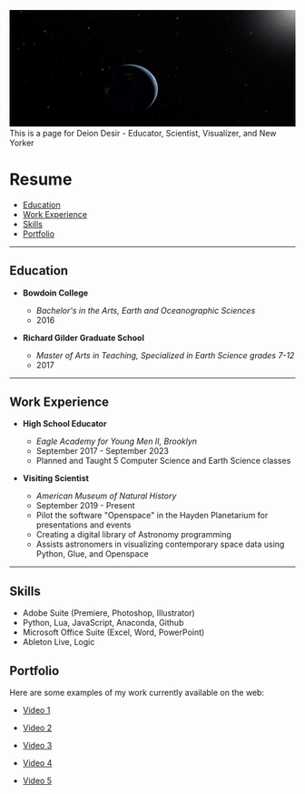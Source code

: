 ![Earth and Sun](assets/img/thinbanner.png)
This is a page for Deion Desir - Educator, Scientist, Visualizer, and New Yorker

# Resume
- [Education](#education)
- [Work Experience](#work-experience)
- [Skills](#skills)
- [Portfolio](#portfolio)

---

## Education

- **Bowdoin College**
  - *Bachelor's in the Arts, Earth and Oceanographic Sciences*
  - 2016

- **Richard Gilder Graduate School**
  - *Master of Arts in Teaching, Specialized in Earth Science grades 7-12*
  - 2017

---

## Work Experience

- **High School Educator**
  - *Eagle Academy for Young Men II, Brooklyn*
  - September 2017 - September 2023
  - Planned and Taught 5 Computer Science and Earth Science classes

- **Visiting Scientist**
  - *American Museum of Natural History*
  - September 2019 - Present
  - Pilot the software "Openspace" in the Hayden Planetarium for presentations and events
  - Creating a digital library of Astronomy programming
  - Assists astronomers in visualizing contemporary space data using Python, Glue, and Openspace

---

## Skills

- Adobe Suite (Premiere, Photoshop, Illustrator)
- Python, Lua, JavaScript, Anaconda, Github
- Microsoft Office Suite (Excel, Word, PowerPoint)
- Ableton Live, Logic


## Portfolio 

Here are some examples of my work currently available on the web:

- [Video 1](https://www.youtube.com/watch?v=_9GA0PjOSbI)


- [Video 2](https://www.youtube.com/watch?v=N79TowJOHHE)
 

- [Video 3](https://www.youtube.com/watch?v=4b61xxeAa4U)
  

- [Video 4](https://www.youtube.com/watch?v=GL0SJTFWejA)
  

- [Video 5](https://www.youtube.com/watch?v=6m0Rfs2hnkA)
  
